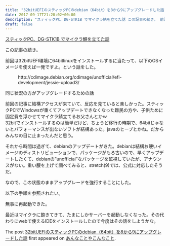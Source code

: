 ```yaml
---
title: "32bitUEFIのスティックPCのdebian（64bit）を8から9にアップグレードした話"
date: 2017-09-17T21:20:02+00:00
description: "スティックPC、DG-STK1B でマイクラ鯖を立てた話 この記事の続き。 前回は32bitUEFI環境に64bitlinuxをインストールするに当たって、以下のOSイメージを使えば一発ですよ。という話をした。 同じ状況 ..."
draft: false
---
```


[スティックPC、DG-STK1B でマイクラ鯖を立てた話](http://www.cfw4.tk/wordpress/296)

この記事の続き。

前回は32bitUEFI環境に64bitlinuxをインストールするに当たって、以下のOSイメージを使えば一発ですよ。という話をした。

<figure class="wp-block-embed"><div class="wp-block-embed__wrapper">
http://cdimage.debian.org/cdimage/unofficial/efi-development/jessie-upload3/
</div></figure>

同じ状況の方がアップグレードするための話

前回の記事に結構アクセスが来ていて、反応を見ていると楽しかった。スティックPCでWindowsが重くてアップデートできなくなった難民の方や、子供ために固定費を浮かせてマイクラ鯖立てるお父さんとかｗ  
32bitでインストールするのは簡単だけど、ちょうど移行の時期で、64bitじゃないとパフォーマンスが出ないソフトが結構あった。javaのヒープとかね。だからみんなの目に止まったんだと思う。

それから時間は過ぎて、debianのアップデートがきた。debianは結構お硬いイメージのディストリビューションで、パッケージがもろ古いので、早くアップデートしたくて、debianの”unofficial”なパッケージを監視していたが、アナウンスがない。重い腰を上げて調べてみると、stretch(9)では、公式に対応したそうだ。

なので、この状態のままアップグレードを強行することにした。

以下の手順を参照されたい。

<script src="https://gist.github.com/naniwaKun/ed99711899c4816b3cf445dd0785d17c.js"></script>

無事に再起動できた。

最近はマイクラに飽きてきて、たまにしかサーバーを起動しなくなった。その代わりにwebで使えるIDEをインストールしたので今度はその話をしようかな。

The post [32bitUEFIのスティックPCのdebian（64bit）を8から9にアップグレードした話](https://blog.cfw4.tokyo/wordpress/740/) first appeared on [あんなことやこんなこと](https://blog.cfw4.tokyo).